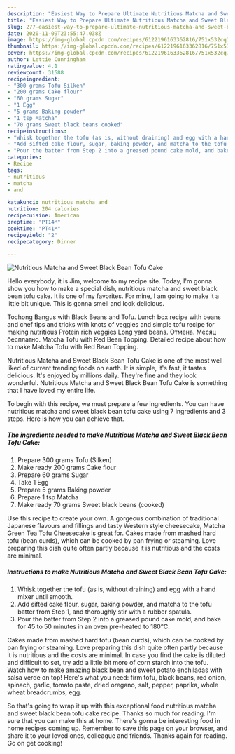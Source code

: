 ```yaml
---
description: "Easiest Way to Prepare Ultimate Nutritious Matcha and Sweet Black Bean Tofu Cake"
title: "Easiest Way to Prepare Ultimate Nutritious Matcha and Sweet Black Bean Tofu Cake"
slug: 277-easiest-way-to-prepare-ultimate-nutritious-matcha-and-sweet-black-bean-tofu-cake
date: 2020-11-09T23:55:47.038Z
image: https://img-global.cpcdn.com/recipes/6122196163362816/751x532cq70/nutritious-matcha-and-sweet-black-bean-tofu-cake-recipe-main-photo.jpg
thumbnail: https://img-global.cpcdn.com/recipes/6122196163362816/751x532cq70/nutritious-matcha-and-sweet-black-bean-tofu-cake-recipe-main-photo.jpg
cover: https://img-global.cpcdn.com/recipes/6122196163362816/751x532cq70/nutritious-matcha-and-sweet-black-bean-tofu-cake-recipe-main-photo.jpg
author: Lettie Cunningham
ratingvalue: 4.1
reviewcount: 31588
recipeingredient:
- "300 grams Tofu Silken"
- "200 grams Cake flour"
- "60 grams Sugar"
- "1 Egg"
- "5 grams Baking powder"
- "1 tsp Matcha"
- "70 grams Sweet black beans cooked"
recipeinstructions:
- "Whisk together the tofu (as is, without draining) and egg with a hand mixer until smooth."
- "Add sifted cake flour, sugar, baking powder, and matcha to the tofu batter from Step 1, and thoroughly stir with a rubber spatula."
- "Pour the batter from Step 2 into a greased pound cake mold, and bake for 45 to 50 minutes in an oven pre-heated to 180℃."
categories:
- Recipe
tags:
- nutritious
- matcha
- and

katakunci: nutritious matcha and 
nutrition: 204 calories
recipecuisine: American
preptime: "PT14M"
cooktime: "PT41M"
recipeyield: "2"
recipecategory: Dinner

---
```



![Nutritious Matcha and Sweet Black Bean Tofu Cake](https://img-global.cpcdn.com/recipes/6122196163362816/751x532cq70/nutritious-matcha-and-sweet-black-bean-tofu-cake-recipe-main-photo.jpg)

Hello everybody, it is Jim, welcome to my recipe site. Today, I'm gonna show you how to make a special dish, nutritious matcha and sweet black bean tofu cake. It is one of my favorites. For mine, I am going to make it a little bit unique. This is gonna smell and look delicious.

Tochong Bangus with Black Beans and Tofu. Lunch box recipe with beans and chef tips and tricks with knots of veggies and simple tofu recipe for making nutritious Protein rich veggies Long yard beans. Отмена. Месяц бесплатно. Matcha Tofu with Red Bean Topping. Detailed recipe about how to make Matcha Tofu with Red Bean Topping.

Nutritious Matcha and Sweet Black Bean Tofu Cake is one of the most well liked of current trending foods on earth. It is simple, it's fast, it tastes delicious. It's enjoyed by millions daily. They're fine and they look wonderful. Nutritious Matcha and Sweet Black Bean Tofu Cake is something that I have loved my entire life.


To begin with this recipe, we must prepare a few ingredients. You can have nutritious matcha and sweet black bean tofu cake using 7 ingredients and 3 steps. Here is how you can achieve that.

<!--inarticleads1-->

##### The ingredients needed to make Nutritious Matcha and Sweet Black Bean Tofu Cake:

1. Prepare 300 grams Tofu (Silken)
1. Make ready 200 grams Cake flour
1. Prepare 60 grams Sugar
1. Take 1 Egg
1. Prepare 5 grams Baking powder
1. Prepare 1 tsp Matcha
1. Make ready 70 grams Sweet black beans (cooked)


Use this recipe to create your own. A gorgeous combination of traditional Japanese flavours and fillings and tasty Western style cheesecake, Matcha Green Tea Tofu Cheesecake is great for. Cakes made from mashed hard tofu (bean curds), which can be cooked by pan frying or steaming. Love preparing this dish quite often partly because it is nutritious and the costs are minimal. 

<!--inarticleads2-->

##### Instructions to make Nutritious Matcha and Sweet Black Bean Tofu Cake:

1. Whisk together the tofu (as is, without draining) and egg with a hand mixer until smooth.
1. Add sifted cake flour, sugar, baking powder, and matcha to the tofu batter from Step 1, and thoroughly stir with a rubber spatula.
1. Pour the batter from Step 2 into a greased pound cake mold, and bake for 45 to 50 minutes in an oven pre-heated to 180℃.


Cakes made from mashed hard tofu (bean curds), which can be cooked by pan frying or steaming. Love preparing this dish quite often partly because it is nutritious and the costs are minimal. In case you find the cake is diluted and difficult to set, try add a little bit more of corn starch into the tofu. Watch how to make amazing black bean and sweet potato enchiladas with salsa verde on top! Here&#39;s what you need: firm tofu, black beans, red onion, spinach, garlic, tomato paste, dried oregano, salt, pepper, paprika, whole wheat breadcrumbs, egg. 

So that's going to wrap it up with this exceptional food nutritious matcha and sweet black bean tofu cake recipe. Thanks so much for reading. I'm sure that you can make this at home. There's gonna be interesting food in home recipes coming up. Remember to save this page on your browser, and share it to your loved ones, colleague and friends. Thanks again for reading. Go on get cooking!
